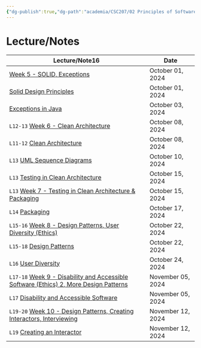 ```yaml
---
{"dg-publish":true,"dg-path":"academia/CSC207/02 Principles of Software Design/2 - Principles of Software Design.md","permalink":"/academia/csc-207/02-principles-of-software-design/2-principles-of-software-design/","tags":["#module","#university","cs"],"created":"2024-09-20T12:08:16.000-04:00","updated":"2024-11-23T20:53:35.037-05:00"}
---
```



# Lecture/Notes

<div><table class="dataview table-view-table"><thead class="table-view-thead"><tr class="table-view-tr-header"><th class="table-view-th"><span>Lecture/Note</span><span class="dataview small-text">16</span></th><th class="table-view-th"><span>Date</span></th></tr></thead><tbody class="table-view-tbody"><tr><td><span><a data-tooltip-position="top" aria-label="100 Academia/CSC207/02 Principles of Software Design/Week 5 - SOLID, Exceptions.md" data-href="100 Academia/CSC207/02 Principles of Software Design/Week 5 - SOLID, Exceptions.md" href="100 Academia/CSC207/02 Principles of Software Design/Week 5 - SOLID, Exceptions.md" class="internal-link" target="_blank" rel="noopener nofollow">Week 5 - SOLID, Exceptions</a></span></td><td>October 01, 2024</td></tr><tr><td><span><a data-tooltip-position="top" aria-label="100 Academia/CSC207/02 Principles of Software Design/Solid Design Principles.md" data-href="100 Academia/CSC207/02 Principles of Software Design/Solid Design Principles.md" href="100 Academia/CSC207/02 Principles of Software Design/Solid Design Principles.md" class="internal-link" target="_blank" rel="noopener nofollow">Solid Design Principles</a></span></td><td>October 01, 2024</td></tr><tr><td><span><a data-tooltip-position="top" aria-label="100 Academia/CSC207/02 Principles of Software Design/Exceptions in Java.md" data-href="100 Academia/CSC207/02 Principles of Software Design/Exceptions in Java.md" href="100 Academia/CSC207/02 Principles of Software Design/Exceptions in Java.md" class="internal-link" target="_blank" rel="noopener nofollow">Exceptions in Java</a></span></td><td>October 03, 2024</td></tr><tr><td><span> <code class="code-styler-inline">L12-13</code> <a data-tooltip-position="top" aria-label="100 Academia/CSC207/02 Principles of Software Design/Week 6 - Clean Architecture.md" data-href="100 Academia/CSC207/02 Principles of Software Design/Week 6 - Clean Architecture.md" href="100 Academia/CSC207/02 Principles of Software Design/Week 6 - Clean Architecture.md" class="internal-link" target="_blank" rel="noopener nofollow">Week 6 - Clean Architecture</a></span></td><td>October 08, 2024</td></tr><tr><td><span> <code class="code-styler-inline">L11-12</code> <a data-tooltip-position="top" aria-label="100 Academia/CSC207/02 Principles of Software Design/Clean Architecture.md" data-href="100 Academia/CSC207/02 Principles of Software Design/Clean Architecture.md" href="100 Academia/CSC207/02 Principles of Software Design/Clean Architecture.md" class="internal-link" target="_blank" rel="noopener nofollow">Clean Architecture</a></span></td><td>October 08, 2024</td></tr><tr><td><span> <code class="code-styler-inline">L13</code> <a data-tooltip-position="top" aria-label="100 Academia/CSC207/02 Principles of Software Design/UML Sequence Diagrams.md" data-href="100 Academia/CSC207/02 Principles of Software Design/UML Sequence Diagrams.md" href="100 Academia/CSC207/02 Principles of Software Design/UML Sequence Diagrams.md" class="internal-link" target="_blank" rel="noopener nofollow">UML Sequence Diagrams</a></span></td><td>October 10, 2024</td></tr><tr><td><span> <code class="code-styler-inline">L13</code> <a data-tooltip-position="top" aria-label="100 Academia/CSC207/02 Principles of Software Design/Testing in Clean Architecture.md" data-href="100 Academia/CSC207/02 Principles of Software Design/Testing in Clean Architecture.md" href="100 Academia/CSC207/02 Principles of Software Design/Testing in Clean Architecture.md" class="internal-link" target="_blank" rel="noopener nofollow">Testing in Clean Architecture</a></span></td><td>October 15, 2024</td></tr><tr><td><span> <code class="code-styler-inline">L13</code> <a data-tooltip-position="top" aria-label="100 Academia/CSC207/02 Principles of Software Design/Week 7 - Testing in Clean Architecture &amp; Packaging.md" data-href="100 Academia/CSC207/02 Principles of Software Design/Week 7 - Testing in Clean Architecture &amp; Packaging.md" href="100 Academia/CSC207/02 Principles of Software Design/Week 7 - Testing in Clean Architecture &amp; Packaging.md" class="internal-link" target="_blank" rel="noopener nofollow">Week 7 - Testing in Clean Architecture &amp; Packaging</a></span></td><td>October 15, 2024</td></tr><tr><td><span> <code class="code-styler-inline">L14</code> <a data-tooltip-position="top" aria-label="100 Academia/CSC207/02 Principles of Software Design/Packaging.md" data-href="100 Academia/CSC207/02 Principles of Software Design/Packaging.md" href="100 Academia/CSC207/02 Principles of Software Design/Packaging.md" class="internal-link" target="_blank" rel="noopener nofollow">Packaging</a></span></td><td>October 17, 2024</td></tr><tr><td><span> <code class="code-styler-inline">L15-16</code> <a data-tooltip-position="top" aria-label="100 Academia/CSC207/02 Principles of Software Design/Week 8 - Design Patterns, User Diversity (Ethics).md" data-href="100 Academia/CSC207/02 Principles of Software Design/Week 8 - Design Patterns, User Diversity (Ethics).md" href="100 Academia/CSC207/02 Principles of Software Design/Week 8 - Design Patterns, User Diversity (Ethics).md" class="internal-link" target="_blank" rel="noopener nofollow">Week 8 - Design Patterns, User Diversity (Ethics)</a></span></td><td>October 22, 2024</td></tr><tr><td><span> <code class="code-styler-inline">L15-18</code> <a data-tooltip-position="top" aria-label="100 Academia/CSC207/02 Principles of Software Design/Design Patterns.md" data-href="100 Academia/CSC207/02 Principles of Software Design/Design Patterns.md" href="100 Academia/CSC207/02 Principles of Software Design/Design Patterns.md" class="internal-link" target="_blank" rel="noopener nofollow">Design Patterns</a></span></td><td>October 22, 2024</td></tr><tr><td><span> <code class="code-styler-inline">L16</code> <a data-tooltip-position="top" aria-label="100 Academia/CSC207/02 Principles of Software Design/User Diversity.md" data-href="100 Academia/CSC207/02 Principles of Software Design/User Diversity.md" href="100 Academia/CSC207/02 Principles of Software Design/User Diversity.md" class="internal-link" target="_blank" rel="noopener nofollow">User Diversity</a></span></td><td>October 24, 2024</td></tr><tr><td><span> <code class="code-styler-inline">L17-18</code> <a data-tooltip-position="top" aria-label="100 Academia/CSC207/02 Principles of Software Design/Week 9 - Disability and Accessible Software (Ethics) 2, More Design Patterns.md" data-href="100 Academia/CSC207/02 Principles of Software Design/Week 9 - Disability and Accessible Software (Ethics) 2, More Design Patterns.md" href="100 Academia/CSC207/02 Principles of Software Design/Week 9 - Disability and Accessible Software (Ethics) 2, More Design Patterns.md" class="internal-link" target="_blank" rel="noopener nofollow">Week 9 - Disability and Accessible Software (Ethics) 2, More Design Patterns</a></span></td><td>November 05, 2024</td></tr><tr><td><span> <code class="code-styler-inline">L17</code> <a data-tooltip-position="top" aria-label="100 Academia/CSC207/02 Principles of Software Design/Disability and Accessible Software.md" data-href="100 Academia/CSC207/02 Principles of Software Design/Disability and Accessible Software.md" href="100 Academia/CSC207/02 Principles of Software Design/Disability and Accessible Software.md" class="internal-link" target="_blank" rel="noopener nofollow">Disability and Accessible Software</a></span></td><td>November 05, 2024</td></tr><tr><td><span> <code class="code-styler-inline">L19-20</code> <a data-tooltip-position="top" aria-label="100 Academia/CSC207/02 Principles of Software Design/Week 10 - Design Patterns, Creating Interactors, Interviewing.md" data-href="100 Academia/CSC207/02 Principles of Software Design/Week 10 - Design Patterns, Creating Interactors, Interviewing.md" href="100 Academia/CSC207/02 Principles of Software Design/Week 10 - Design Patterns, Creating Interactors, Interviewing.md" class="internal-link" target="_blank" rel="noopener nofollow">Week 10 - Design Patterns, Creating Interactors, Interviewing</a></span></td><td>November 12, 2024</td></tr><tr><td><span> <code class="code-styler-inline">L19</code> <a data-tooltip-position="top" aria-label="100 Academia/CSC207/02 Principles of Software Design/Creating an Interactor.md" data-href="100 Academia/CSC207/02 Principles of Software Design/Creating an Interactor.md" href="100 Academia/CSC207/02 Principles of Software Design/Creating an Interactor.md" class="internal-link" target="_blank" rel="noopener nofollow">Creating an Interactor</a></span></td><td>November 12, 2024</td></tr></tbody></table></div>
